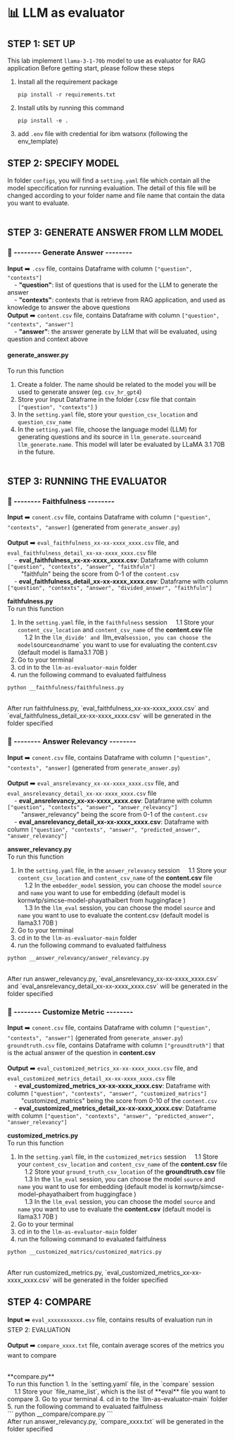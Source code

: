 # 📊 LLM as evaluator

## STEP 1: SET UP

This lab implement `llama-3-1-70b` model to use as evaluator for RAG application
Before getting start, please follow these steps
1. Install all the requirement package<br/>
    ```
   pip install -r requirements.txt
    ```
3. Install utils by running this command<br/>
    ```
   pip install -e .
    ```
5. add `.env` file with credential for ibm watsonx (following the env_template)

## STEP 2: SPECIFY MODEL

In folder `configs`, you will find a `setting.yaml` file which contain all the model speccification for running evaluation.
The detail of this file will be changed according to your folder name and file name that contain the data you want to evaluate.<br/>
<br/>

## STEP 3: GENERATE ANSWER FROM LLM MODEL

### 📌 -------- Generate Answer --------
**Input** ➡️ `.csv` file, contains Dataframe with column `["question", "contexts"]`<br/>
&nbsp;&nbsp;&nbsp;&nbsp;- **"question"**: list of questions that is used for the LLM to generate the answer<br/>
&nbsp;&nbsp;&nbsp;&nbsp;- **"contexts"**: contexts that is retrieve from RAG application, and used as knowledge to answer the above questions<br/>
**Output** ➡️  `content.csv` file, contains Dataframe with column `["question", "contexts", "answer"]`<br/>
&nbsp;&nbsp;&nbsp;&nbsp;- **"answer"**: the answer generate by LLM that will be evaluated, using question and context above<br/>


#### generate_answer.py
To run this function
1. Create a folder. The name should be related to the model you will be used to generate answer (eg. `csv_hr_gpt4`)
2. Store your Input Dataframe in the folder (.csv file that contain `["question", "contexts"]` )
3. In the `setting.yaml` file, store your `question_csv_location` and `question_csv_name` 
4. In the `setting.yaml` file, choose the language model (LLM) for generating questions and its source in `llm_generate.source`and `llm_generate.name`. This model will later be evaluated by LLaMA 3.1 70B in the future.<br/><br/>


## STEP 3: RUNNING THE EVALUATOR


### 📌 -------- Faithfulness --------

**Input** ➡️ `conent.csv` file, contains Dataframe with column `["question", "contexts", "answer]` (generated from `generate_answer.py`)<br/>
<br/>
**Output** ➡️  `eval_faithfulness_xx-xx-xxxx_xxxx.csv` file, and `eval_faithfulness_detail_xx-xx-xxxx_xxxx.csv` file <br/>
&nbsp;&nbsp;&nbsp;&nbsp;- **eval_faithfulness_xx-xx-xxxx_xxxx.csv**: Dataframe with column `["question", "contexts", "answer", "faithfuln"]` <br/>
&nbsp;&nbsp;&nbsp;&nbsp;&nbsp;&nbsp;&nbsp;&nbsp;"faithfuln" being the score from 0-1 of the `content.csv`<br/>
&nbsp;&nbsp;&nbsp;&nbsp;- **eval_faithfulness_detail_xx-xx-xxxx_xxxx.csv**: Dataframe with column `["question", "contexts", "answer", "divided_answer", "faithfuln"]`<br/>

**faithfulness.py**<br/>
To run this function
1. In the `setting.yaml` file, in the `faithfulness` session
&nbsp;&nbsp;&nbsp;&nbsp;1.1 Store your `content_csv_location` and `content_csv_name` of the **content.csv** file<br/>
&nbsp;&nbsp;&nbsp;&nbsp;1.2 In the `llm_divide' and `llm_eval` session, you can choose the model `source` and `name` you want to use for evaluating the content.csv (default model is llama3.1 70B )<br/>
2. Go to your terminal
3. cd in to the `llm-as-evaluator-main` folder
4. run the following command to evaluated faitfulness<br/>
```
python __faithfulness/faithfulness.py
```
<br/>
After run faithfulness.py, `eval_faithfulness_xx-xx-xxxx_xxxx.csv` and `eval_faithfulness_detail_xx-xx-xxxx_xxxx.csv` will be generated in the folder specified


### 📌 -------- Answer Relevancy --------

**Input** ➡️ `conent.csv` file, contains Dataframe with column `["question", "contexts", "answer]` (generated from `generate_answer.py`)<br/>
<br/>
**Output** ➡️  `eval_ansrelevancy_xx-xx-xxxx_xxxx.csv` file, and `eval_ansrelevancy_detail_xx-xx-xxxx_xxxx.csv` file <br/>
&nbsp;&nbsp;&nbsp;&nbsp;- **eval_ansrelevancy_xx-xx-xxxx_xxxx.csv**: Dataframe with column `["question", "contexts", "answer", "answer_relevancy"]` <br/>
&nbsp;&nbsp;&nbsp;&nbsp;&nbsp;&nbsp;&nbsp;&nbsp;"answer_relevancy" being the score from 0-1 of the `content.csv`<br/>
&nbsp;&nbsp;&nbsp;&nbsp;- **eval_ansrelevancy_detail_xx-xx-xxxx_xxxx.csv**: Dataframe with column `["question", "contexts", "answer", "predicted_answer", "answer_relevancy"]`<br/>

**answer_relevancy.py**<br/>
To run this function
1. In the `setting.yaml` file, in the `answer_relevancy` session
&nbsp;&nbsp;&nbsp;&nbsp;1.1 Store your `content_csv_location` and `content_csv_name` of the **content.csv** file
&nbsp;&nbsp;&nbsp;&nbsp;1.2 In the `embedder_model` session, you can choose the model `source` and `name` you want to use for embedding (default model is kornwtp/simcse-model-phayathaibert from huggingface )<br/>
&nbsp;&nbsp;&nbsp;&nbsp;1.3 In the `llm_eval` session, you can choose the model `source` and `name` you want to use to evaluate the content.csv (default model is llama3.1 70B )<br/>
3. Go to your terminal
4. cd in to the `llm-as-evaluator-main` folder
5. run the following command to evaluated faitfulness<br/>
```
python __answer_relevancy/answer_relevancy.py
```
<br/>
After run answer_relevancy.py, `eval_ansrelevancy_xx-xx-xxxx_xxxx.csv` and `eval_ansrelevancy_detail_xx-xx-xxxx_xxxx.csv` will be generated in the folder specified


### 📌 -------- Customize Metric --------
**Input** ➡️ `conent.csv` file, contains Dataframe with column `["question", "contexts", "answer"]` (generated from `generate_answer.py`)<br/>
`groundtruth.csv` file, contains Dataframe with column `["groundtruth"]` that is the actual answer of the question in **content.csv** <br/>
<br/>
**Output** ➡️  `eval_customized_metrics_xx-xx-xxxx_xxxx.csv` file, and `eval_customized_metrics_detail_xx-xx-xxxx_xxxx.csv` file <br/>
&nbsp;&nbsp;&nbsp;&nbsp;- **eval_customized_metrics_xx-xx-xxxx_xxxx.csv**: Dataframe with column `["question", "contexts", "answer", "customized_matrics"]` <br/>
&nbsp;&nbsp;&nbsp;&nbsp;&nbsp;&nbsp;&nbsp;&nbsp;"customized_matrics" being the score from 0-10 of the `content.csv`<br/>
&nbsp;&nbsp;&nbsp;&nbsp;- **eval_customized_metrics_detail_xx-xx-xxxx_xxxx.csv**: Dataframe with column `["question", "contexts", "answer", "predicted_answer", "answer_relevancy"]`<br/>

**customized_metrics.py**<br/>
To run this function
1. In the `setting.yaml` file, in the `customized_metrics` session
&nbsp;&nbsp;&nbsp;&nbsp;1.1 Store your `content_csv_location` and `content_csv_name` of the **content.csv** file<br/>
&nbsp;&nbsp;&nbsp;&nbsp;1.2 Store your `ground_truth_csv_location` of the **groundtruth.csv** file<br/>
&nbsp;&nbsp;&nbsp;&nbsp;1.3 In the `llm_eval` session, you can choose the model `source` and `name` you want to use for embedding (default model is kornwtp/simcse-model-phayathaibert from huggingface )<br/>
&nbsp;&nbsp;&nbsp;&nbsp;1.3 In the `llm_eval` session, you can choose the model `source` and `name` you want to use to evaluate the **content.csv** (default model is llama3.1 70B )<br/>
3. Go to your terminal
4. cd in to the `llm-as-evaluator-main` folder
5. run the following command to evaluated faitfulness<br/>
```
python __customized_matrics/customized_matrics.py
```
<br/>
After run customized_metrics.py, `eval_customized_metrics_xx-xx-xxxx_xxxx.csv` will be generated in the folder specified


## STEP 4: COMPARE

**Input** ➡️ `eval_xxxxxxxxxxx.csv` file, contains results of evaluation run in STEP 2: EVALUATION<br/>
<br/>
**Output** ➡️  `compare_xxxx.txt` file, contain average scores of the metrics you want to compare 

<br/>
**compare.py**<br/>
To run this function
1. In the `setting.yaml` file, in the `compare` session
&nbsp;&nbsp;&nbsp;&nbsp;1.1 Store your `file_name_list`, which is the list of **eval** file you want to compare
3. Go to your terminal
4. cd in to the `llm-as-evaluator-main` folder
5. run the following command to evaluated faitfulness<br/>
```
python __compare/compare.py
```
<br/>
After run answer_relevancy.py, `compare_xxxx.txt` will be generated in the folder specified
